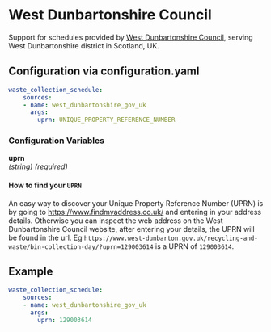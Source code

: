 # West Dunbartonshire Council

Support for schedules provided by [West Dunbartonshire Council](https://www.west-dunbarton.gov.uk), serving West Dunbartonshire district in Scotland, UK.

## Configuration via configuration.yaml

```yaml
waste_collection_schedule:
    sources:
    - name: west_dunbartonshire_gov_uk
      args:
        uprn: UNIQUE_PROPERTY_REFERENCE_NUMBER
```

### Configuration Variables

**uprn**<br>
*(string) (required)*


#### How to find your `UPRN`
An easy way to discover your Unique Property Reference Number (UPRN) is by going to https://www.findmyaddress.co.uk/ and entering in your address details.
Otherwise you can inspect the web address on the West Dunbartonshire Council website, after entering your details, the UPRN will be found in the url. Eg `https://www.west-dunbarton.gov.uk/recycling-and-waste/bin-collection-day/?uprn=129003614` is a UPRN of `129003614`.

## Example
```yaml
waste_collection_schedule:
    sources:
    - name: west_dunbartonshire_gov_uk
      args:
        uprn: 129003614
```
